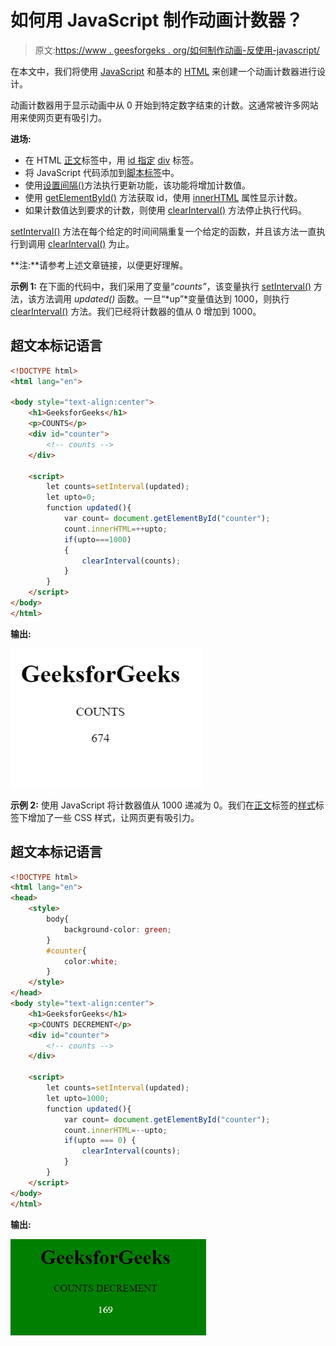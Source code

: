 # 如何用 JavaScript 制作动画计数器？

> 原文:[https://www . geesforgeks . org/如何制作动画-反使用-javascript/](https://www.geeksforgeeks.org/how-to-make-animated-counter-using-javascript/)

在本文中，我们将使用 [JavaScript](https://www.geeksforgeeks.org/javascript-tutorial/) 和基本的 [HTML](https://www.geeksforgeeks.org/html-tutorials/) 来创建一个动画计数器进行设计。

动画计数器用于显示动画中从 0 开始到特定数字结束的计数。这通常被许多网站用来使网页更有吸引力。

**进场:**

*   在 HTML [正文](https://www.geeksforgeeks.org/html-body-tag/)标签中，用 [id 指定](https://www.geeksforgeeks.org/difference-between-an-id-and-class-in-html) [div](https://www.geeksforgeeks.org/div-tag-html/) 标签。
*   将 JavaScript 代码添加到[脚本标签](https://www.geeksforgeeks.org/html-script-tag/)中。
*   使用[设置间隔()](https://www.geeksforgeeks.org/java-script-settimeout-setinterval-method/)方法执行更新功能，该功能将增加计数值。
*   使用 [getElementById()](https://www.geeksforgeeks.org/html-dom-getelementbyid-method/) 方法获取 id，使用 [innerHTML](https://www.geeksforgeeks.org/html-dom-innerhtml-property/) 属性显示计数。
*   如果计数值达到要求的计数，则使用 [clearInterval()](https://www.geeksforgeeks.org/javascript-cleartimeout-clearinterval-method/) 方法停止执行代码。

[setInterval()](https://www.geeksforgeeks.org/java-script-settimeout-setinterval-method/) 方法在每个给定的时间间隔重复一个给定的函数，并且该方法一直执行到调用 [clearInterval()](https://www.geeksforgeeks.org/javascript-cleartimeout-clearinterval-method/) 为止。

**注:**请参考上述文章链接，以便更好理解。

**示例 1:** 在下面的代码中，我们采用了变量“*counts”*，该变量执行 [setInterval()](https://www.geeksforgeeks.org/java-script-settimeout-setinterval-method/) 方法，该方法调用 *updated()* 函数。一旦“*up”*变量值达到 1000，则执行 [clearInterval()](https://www.geeksforgeeks.org/javascript-cleartimeout-clearinterval-method/) 方法。我们已经将计数器的值从 0 增加到 1000。

## 超文本标记语言

```html
<!DOCTYPE html>
<html lang="en">

<body style="text-align:center">
    <h1>GeeksforGeeks</h1>
    <p>COUNTS</p>
    <div id="counter">
        <!-- counts -->
    </div>

    <script>
        let counts=setInterval(updated);
        let upto=0;
        function updated(){
            var count= document.getElementById("counter");
            count.innerHTML=++upto;
            if(upto===1000)
            {
                clearInterval(counts);
            }
        }
    </script>
</body>
</html>
```

**输出:**

![](img/d2ca5a04953d9d7d6a47657aad83b526.png)

**示例 2:** 使用 JavaScript 将计数器值从 1000 递减为 0。我们在[正文](https://www.geeksforgeeks.org/html-body-tag/)标签的[样式](https://www.geeksforgeeks.org/html-style-tag/)标签下增加了一些 CSS 样式，让网页更有吸引力。

## 超文本标记语言

```html
<!DOCTYPE html>
<html lang="en">
<head>
    <style>
        body{
            background-color: green;
        }
        #counter{
            color:white;
        }
    </style>
</head>
<body style="text-align:center">
    <h1>GeeksforGeeks</h1>
    <p>COUNTS DECREMENT</p>
    <div id="counter">
        <!-- counts -->
    </div>

    <script>
        let counts=setInterval(updated);
        let upto=1000;
        function updated(){
            var count= document.getElementById("counter");
            count.innerHTML=--upto;
            if(upto === 0) {
                clearInterval(counts);
            }
        }
    </script>
</body>
</html>
```

**输出:**

![](img/9ad92a4dfa824dc42c95bcf01d38bf62.png)